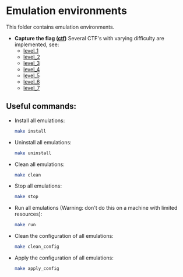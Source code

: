 # Emulation environments

This folder contains emulation environments. 

- **Capture the flag ([ctf](./network_intrusion/ctf))** 
  Several CTF's with varying difficulty are implemented, see:
     - [level_1](./network_intrusion/ctf/001/level_1)
     - [level_2](./network_intrusion/ctf/001/level_2)
     - [level_3](./network_intrusion/ctf/001/level_3)
     - [level_4](./network_intrusion/ctf/001/level_4)
     - [level_5](./network_intrusion/ctf/001/level_5)
     - [level_6](./network_intrusion/ctf/001/level_6)
     - [level_7](./network_intrusion/ctf/001/level_7)

## Useful commands:

- Install all emulations:
  ```bash
  make install
   ```

- Uninstall all emulations:
  ```bash
  make uninstall
   ```

- Clean all emulations:
  ```bash
  make clean
   ```

- Stop all emulations:
  ```bash
  make stop
   ```

- Run all emulations (Warning: don't do this on a machine with limited resources):
  ```bash
  make run
   ```

- Clean the configuration of all emulations:
  ```bash
  make clean_config
   ```

- Apply the configuration of all emulations:
  ```bash
  make apply_config
   ```